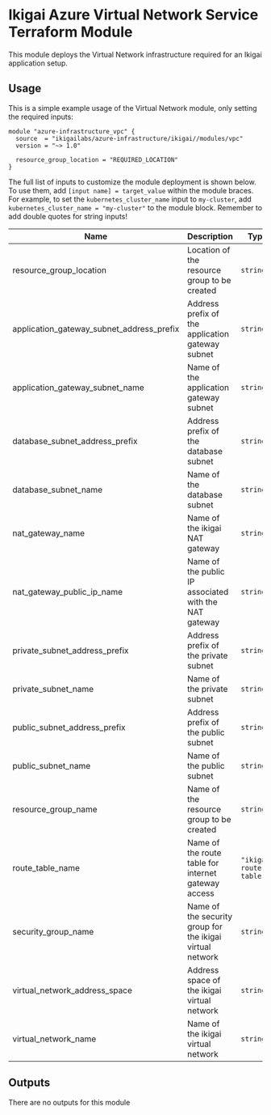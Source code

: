 # Ikigai Azure Virtual Network Service Terraform Module

This module deploys the Virtual Network infrastructure required for an Ikigai application setup.

## Usage

This is a simple example usage of the Virtual Network module, only setting the required inputs:

```hcl
module "azure-infrastructure_vpc" {
  source  = "ikigailabs/azure-infrastructure/ikigai//modules/vpc"
  version = "~> 1.0"
  
  resource_group_location = "REQUIRED_LOCATION"
}
```

The full list of inputs to customize the module deployment is shown below. To use them, add `[input name] = target_value` within the module braces.
For example, to set the `kubernetes_cluster_name` input to `my-cluster`, add `kubernetes_cluster_name = "my-cluster"` to the module block. Remember to add double quotes for string inputs! 

| Name | Description | Type | Default | Required |
|------|-------------|------|---------|:--------:|
| resource_group_location | Location of the resource group to be created | `string` | n/a | yes |
| application_gateway_subnet_address_prefix | Address prefix of the application gateway subnet | `string` | `"10.0.4.0/24"` | no |
| application_gateway_subnet_name | Name of the application gateway subnet | `string` | `"application-gateway-subnet"` | no |
| database_subnet_address_prefix | Address prefix of the database subnet | `string` | `"10.0.3.0/24"` | no |
| database_subnet_name | Name of the database subnet | `string` | `"database-subnet"` | no |
| nat_gateway_name | Name of the ikigai NAT gateway | `string` | `"ikigai-NAT-gateway"` | no |
| nat_gateway_public_ip_name | Name of the public IP associated with the NAT gateway | `string` | `"ikigai-NAT-Gateway-Public-IP"` | no |
| private_subnet_address_prefix | Address prefix of the private subnet | `string` | `"10.0.32.0/19"` | no |
| private_subnet_name | Name of the private subnet | `string` | `"private-subnet"` | no |
| public_subnet_address_prefix |  Address prefix of the public subnet | `string` | `"10.0.1.0/24"` | no |
| public_subnet_name | Name of the public subnet | `string` | `"public-subnet"` | no |
| resource_group_name | Name of the resource group to be created | `string` | `"ikigai-resource-group"` | no |
| route_table_name | Name of the route table for internet gateway access | `"ikigai-route-table"` | `string` | no |
| security_group_name | Name of the security group for the ikigai virtual network | `string` | `"ikigai-security-group"` | no |
| virtual_network_address_space | Address space of the ikigai virtual network | `string` | `"10.0.0.0/16"` | no |
| virtual_network_name | Name of the ikigai virtual network | `string` | `"ikigai-virtual-network"` | no |

## Outputs

There are no outputs for this module
